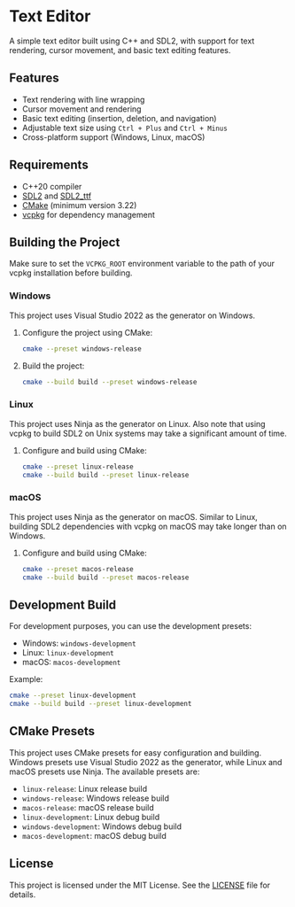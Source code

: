 # Text Editor

A simple text editor built using C++ and SDL2, with support for text rendering, cursor movement, and basic text editing features.

## Features

- Text rendering with line wrapping
- Cursor movement and rendering
- Basic text editing (insertion, deletion, and navigation)
- Adjustable text size using `Ctrl + Plus` and `Ctrl + Minus`
- Cross-platform support (Windows, Linux, macOS)

## Requirements

- C++20 compiler
- [SDL2](https://github.com/libsdl-org/SDL) and [SDL2_ttf](https://github.com/libsdl-org/SDL_ttf)
- [CMake](https://cmake.org/) (minimum version 3.22)
- [vcpkg](https://github.com/microsoft/vcpkg) for dependency management

## Building the Project

Make sure to set the `VCPKG_ROOT` environment variable to the path of your vcpkg installation before building.

### Windows

This project uses Visual Studio 2022 as the generator on Windows.

1. Configure the project using CMake:

   ```sh
   cmake --preset windows-release
   ```

2. Build the project:
   ```sh
   cmake --build build --preset windows-release
   ```

### Linux

This project uses Ninja as the generator on Linux. Also note that using vcpkg to build SDL2 on Unix systems may take a significant amount of time.

1. Configure and build using CMake:
   ```sh
   cmake --preset linux-release
   cmake --build build --preset linux-release
   ```

### macOS

This project uses Ninja as the generator on macOS. Similar to Linux, building SDL2 dependencies with vcpkg on macOS may take longer than on Windows.

1. Configure and build using CMake:
   ```sh
   cmake --preset macos-release
   cmake --build build --preset macos-release
   ```

## Development Build

For development purposes, you can use the development presets:

- Windows: `windows-development`
- Linux: `linux-development`
- macOS: `macos-development`

Example:

```sh
cmake --preset linux-development
cmake --build build --preset linux-development
```

## CMake Presets

This project uses CMake presets for easy configuration and building. Windows presets use Visual Studio 2022 as the generator, while Linux and macOS presets use Ninja. The available presets are:

- `linux-release`: Linux release build
- `windows-release`: Windows release build
- `macos-release`: macOS release build
- `linux-development`: Linux debug build
- `windows-development`: Windows debug build
- `macos-development`: macOS debug build

## License

This project is licensed under the MIT License. See the [LICENSE](LICENSE) file for details.
